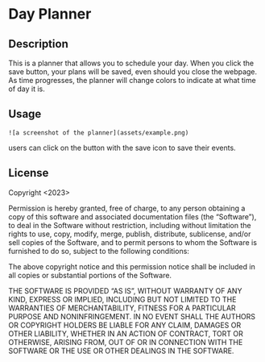 # Day Planner

## Description
This is a planner that allows you to schedule your day. When you click the save button, your plans will be saved, even should you close the webpage. As time progresses, the planner will change colors to indicate at what time of day it is. 

## Usage
```![a screenshot of the planner](assets/example.png)```

users can click on the button with the save icon to save their events.

## License
Copyright <2023> <Jason Navon>

Permission is hereby granted, free of charge, to any person obtaining a copy of this software and associated documentation files (the “Software”), to deal in the Software without restriction, including without limitation the rights to use, copy, modify, merge, publish, distribute, sublicense, and/or sell copies of the Software, and to permit persons to whom the Software is furnished to do so, subject to the following conditions:

The above copyright notice and this permission notice shall be included in all copies or substantial portions of the Software.

THE SOFTWARE IS PROVIDED “AS IS”, WITHOUT WARRANTY OF ANY KIND, EXPRESS OR IMPLIED, INCLUDING BUT NOT LIMITED TO THE WARRANTIES OF MERCHANTABILITY, FITNESS FOR A PARTICULAR PURPOSE AND NONINFRINGEMENT. IN NO EVENT SHALL THE AUTHORS OR COPYRIGHT HOLDERS BE LIABLE FOR ANY CLAIM, DAMAGES OR OTHER LIABILITY, WHETHER IN AN ACTION OF CONTRACT, TORT OR OTHERWISE, ARISING FROM, OUT OF OR IN CONNECTION WITH THE SOFTWARE OR THE USE OR OTHER DEALINGS IN THE SOFTWARE.